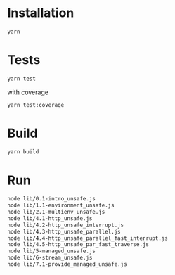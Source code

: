 # Installation
```bash
yarn
```

# Tests
```bash
yarn test
```

with coverage
```bash
yarn test:coverage
```

# Build
```bash
yarn build
```

# Run
```bash
node lib/0.1-intro_unsafe.js
node lib/1.1-environment_unsafe.js
node lib/2.1-multienv_unsafe.js
node lib/4.1-http_unsafe.js
node lib/4.2-http_unsafe_interrupt.js
node lib/4.3-http_unsafe_parallel.js
node lib/4.4-http_unsafe_parallel_fast_interrupt.js
node lib/4.5-http_unsafe_par_fast_traverse.js
node lib/5-managed_unsafe.js
node lib/6-stream_unsafe.js
node lib/7.1-provide_managed_unsafe.js
```